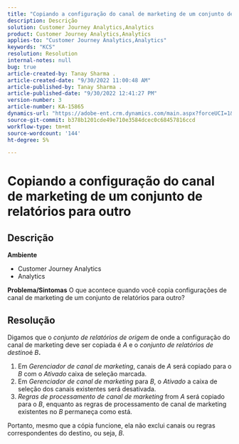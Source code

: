 ```yaml
---
title: "Copiando a configuração do canal de marketing de um conjunto de relatórios para outro"
description: Descrição
solution: Customer Journey Analytics,Analytics
product: Customer Journey Analytics,Analytics
applies-to: "Customer Journey Analytics,Analytics"
keywords: "KCS"
resolution: Resolution
internal-notes: null
bug: true
article-created-by: Tanay Sharma .
article-created-date: "9/30/2022 11:00:48 AM"
article-published-by: Tanay Sharma .
article-published-date: "9/30/2022 12:41:27 PM"
version-number: 3
article-number: KA-15865
dynamics-url: "https://adobe-ent.crm.dynamics.com/main.aspx?forceUCI=1&pagetype=entityrecord&etn=knowledgearticle&id=1c0d961e-af40-ed11-9db1-0022480868ff"
source-git-commit: b378b1201cde49e710e3584dcec0c68457816ccd
workflow-type: tm+mt
source-wordcount: '144'
ht-degree: 5%

---
```


# Copiando a configuração do canal de marketing de um conjunto de relatórios para outro

## Descrição

<b>Ambiente</b>
- Customer Journey Analytics
- Analytics



<b>Problema/Sintomas</b>
O que acontece quando você copia configurações de canal de marketing de um conjunto de relatórios para outro?


## Resolução


Digamos que o *conjunto de relatórios de origem* de onde a configuração do canal de marketing deve ser copiada é *A* e o *conjunto de relatórios de destino*&#x200B;é *B<b>*.</b>

1. Em *Gerenciador de canal de marketing*, canais de *A* será copiado para o *B* com o *Ativado* caixa de seleção marcada.
2. Em *Gerenciador de canal de marketing* para *B*, o *Ativado* a caixa de seleção dos canais existentes será desativada.
3. *Regras de processamento de canal de marketing* from *A* será copiado para o *B*, enquanto as regras de processamento de canal de marketing existentes no *B* permaneça como está.


Portanto, mesmo que a cópia funcione, ela não exclui canais ou regras correspondentes do destino, ou seja, *B*.

